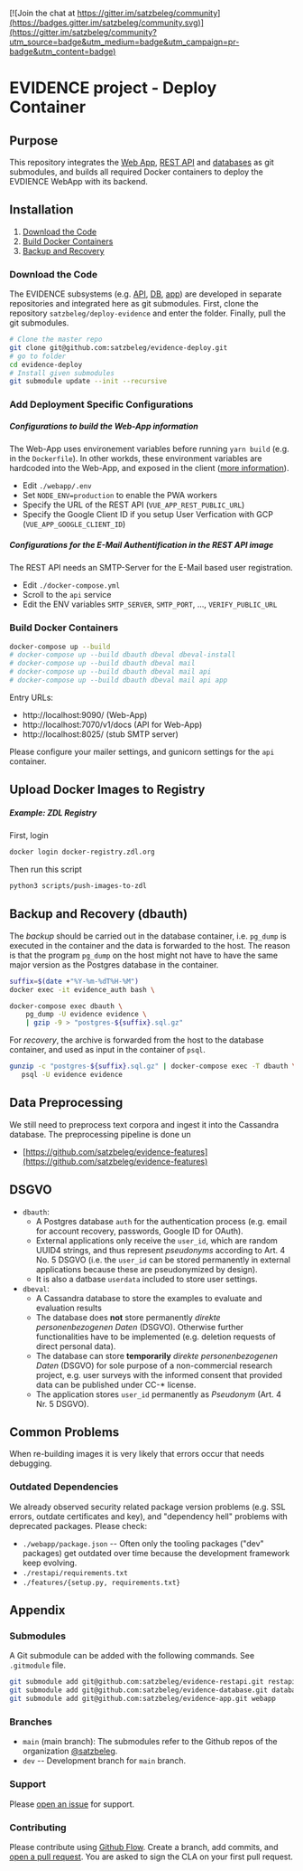 [![Join the chat at https://gitter.im/satzbeleg/community](https://badges.gitter.im/satzbeleg/community.svg)](https://gitter.im/satzbeleg/community?utm_source=badge&utm_medium=badge&utm_campaign=pr-badge&utm_content=badge)

# EVIDENCE project - Deploy Container


## Purpose
This repository integrates the [Web App](https://github.com/satzbeleg/evidence-app), [REST API](https://github.com/satzbeleg/evidence-restapi) and [databases](https://github.com/satzbeleg/evidence-database) as git submodules,
and builds all required Docker containers to deploy the EVDIENCE WebApp with its backend.


## Installation
1. [Download the Code](#download-the-code)
2. [Build Docker Containers](#build-docker-containers)
3. [Backup and Recovery](#backup-and-recovery)


### Download the Code
The EVIDENCE subsystems (e.g. [API](https://github.com/satzbeleg/evidence-restapi), [DB](https://github.com/satzbeleg/evidence-database), [app](https://github.com/satzbeleg/evidence-app)) are developed in separate repositories and integrated here as git submodules. First, clone the repository `satzbeleg/deploy-evidence` and enter the folder. Finally, pull the git submodules.

```sh
# Clone the master repo
git clone git@github.com:satzbeleg/evidence-deploy.git
# go to folder
cd evidence-deploy
# Install given submodules
git submodule update --init --recursive
```

### Add Deployment Specific Configurations

##### Configurations to build the Web-App information
The Web-App uses environement variables before running `yarn build` (e.g. in the `Dockerfile`).
In other workds, these environment variables are hardcoded into the Web-App,
and exposed in the client ([more information](https://cli.vuejs.org/guide/mode-and-env.html)).

- Edit `./webapp/.env` 
- Set `NODE_ENV=production` to enable the PWA workers
- Specify the URL of the REST API (`VUE_APP_REST_PUBLIC_URL`)
- Specify the Google Client ID if you setup User Verfication with GCP (`VUE_APP_GOOGLE_CLIENT_ID`)

##### Configurations for the E-Mail Authentification in the REST API image
The REST API needs an SMTP-Server for the E-Mail based user registration. 

- Edit `./docker-compose.yml`
- Scroll to the `api` service
- Edit the ENV variables `SMTP_SERVER`, `SMTP_PORT`, ..., `VERIFY_PUBLIC_URL`


### Build Docker Containers

```sh
docker-compose up --build
# docker-compose up --build dbauth dbeval dbeval-install
# docker-compose up --build dbauth dbeval mail
# docker-compose up --build dbauth dbeval mail api
# docker-compose up --build dbauth dbeval mail api app
```

Entry URLs:

- http://localhost:9090/ (Web-App)
- http://localhost:7070/v1/docs (API for Web-App)
- http://localhost:8025/ (stub SMTP server)


Please configure your mailer settings, and gunicorn settings for the `api` container.



## Upload Docker Images to Registry

##### Example: ZDL Registry
First, login 
```sh
docker login docker-registry.zdl.org
```
Then run this script
```sh
python3 scripts/push-images-to-zdl
```



## Backup and Recovery (dbauth)
The *backup* should be carried out in the database container, i.e. `pg_dump` is executed in the container and the data is forwarded to the host.
The reason is that the program `pg_dump` on the host might not have to have the same major version as the Postgres database in the container.

```sh
suffix=$(date +"%Y-%m-%dT%H-%M")
docker exec -it evidence_auth bash \

docker-compose exec dbauth \
    pg_dump -U evidence evidence \
    | gzip -9 > "postgres-${suffix}.sql.gz"
```

For *recovery*, the archive is forwarded from the host to the database container,
and used as input in the container of `psql`.

```sh
gunzip -c "postgres-${suffix}.sql.gz" | docker-compose exec -T dbauth \
   psql -U evidence evidence
```



## Data Preprocessing
We still need to preprocess text corpora and ingest it into the Cassandra database.
The preprocessing pipeline is done un 

- [https://github.com/satzbeleg/evidence-features](https://github.com/satzbeleg/evidence-features)




## DSGVO
- `dbauth`: 
    - A Postgres database `auth` for the authentication process (e.g. email for account recovery, passwords, Google ID for OAuth).
    - External applications only receive the `user_id`, which are random UUID4 strings, and thus represent *pseudonyms* according to Art. 4 No. 5 DSGVO (i.e. the `user_id` can be stored permanently in external applications because these are pseudonymized by design).
    - It is also a datbase `userdata` included to store user settings.
- `dbeval`: 
    - A Cassandra database to store the examples to evaluate and evaluation results
    - The database does **not** store permanently *direkte personenbezogenen Daten* (DSGVO). Otherwise further functionalities have to be implemented (e.g. deletion requests of direct personal data).
    - The database can store **temporarily** *direkte personenbezogenen Daten* (DSGVO) for sole purpose of a non-commercial research project, e.g. user surveys with the informed consent that provided data can be published under CC-* license.
    - The application stores `user_id` permanently as *Pseudonym* (Art. 4 Nr. 5 DSGVO).



## Common Problems
When re-building images it is very likely that errors occur that needs debugging.

### Outdated Dependencies
We already observed security related package version problems (e.g. SSL errors, outdate certificates and key),
and "dependency hell" problems with deprecated packages.
Please check:

- `./webapp/package.json` -- Often only the tooling packages ("dev" packages) get outdated over time because the development framework keep evolving.
- `./restapi/requirements.txt` 
- `./features/{setup.py, requirements.txt}` 


## Appendix

### Submodules
A Git submodule can be added with the following commands.
See `.gitmodule` file.

```sh
git submodule add git@github.com:satzbeleg/evidence-restapi.git restapi
git submodule add git@github.com:satzbeleg/evidence-database.git database
git submodule add git@github.com:satzbeleg/evidence-app.git webapp
```

### Branches
* `main` (main branch): The submodules refer to the Github repos of the organization [@satzbeleg](https://github.com/satzbeleg).
* `dev` -- Development branch for `main` branch. 


### Support
Please [open an issue](https://github.com/satzbeleg/evidence-deploy/issues/new) for support.


### Contributing
Please contribute using [Github Flow](https://guides.github.com/introduction/flow/). Create a branch, add commits, and [open a pull request](https://github.com/satzbeleg/evidence-deploy/compare/).
You are asked to sign the CLA on your first pull request.
